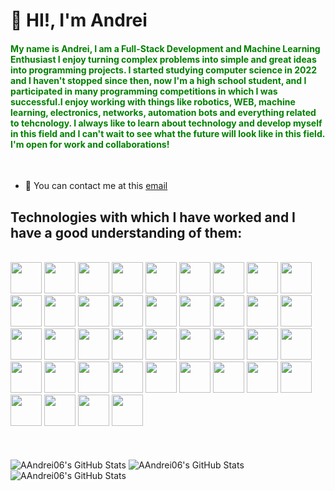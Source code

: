 <h1>👋 HI!, I'm Andrei </h1>
<h4 style="color:green">My name is Andrei, I am a Full-Stack Development and Machine Learning Enthusiast
I enjoy
turning complex problems into simple and great ideas into programming projects.
I started studying computer science in 2022 and I haven't stopped since then, now I'm a high school student,
and I participated in many programming competitions in which I was successful.I enjoy working with things like robotics, WEB, machine learning, electronics, networks, automation bots and everything related to tehcnology.
I always like to learn about technology and develop myself in this field and I can't wait to see what the future will look like in this field.<br>I'm open for work and collaborations!</h4>
<br>
<ul>
<li>📧 You can contact me at this <a href="mailto:andreiarsenii90@gmail.com">email</a></li>
</ul>
<h2>Technologies with which I have worked and I have a good understanding of them:</h2>
<br>
<div>
	<a href = "https://cplusplus.com/" target="_blank"> <img height='50' src="https://cdn.jsdelivr.net/gh/devicons/devicon@latest/icons/c/c-original.svg" /></a>
	<a href = "https://cplusplus.com/" target="_blank"> <img height='50' src="https://cdn.jsdelivr.net/gh/devicons/devicon@latest/icons/cplusplus/cplusplus-original.svg" /></a>
	<a href = "https://www.python.org/" target="_blank"> <img height='50' src="https://cdn.jsdelivr.net/gh/devicons/devicon@latest/icons/python/python-original.svg" /></a>
	<a href = "https://www.javascript.com/" target="_blank"> <img height='50' src="https://cdn.jsdelivr.net/gh/devicons/devicon@latest/icons/javascript/javascript-plain.svg" /></a>
	<a href = "https://html.com/" target="_blank"> <img height='50' src="https://cdn.jsdelivr.net/gh/devicons/devicon@latest/icons/html5/html5-plain-wordmark.svg" /></a>
	<a href = "https://en.wikipedia.org/wiki/CSS" target="_blank"> <img height='50' src="https://cdn.jsdelivr.net/gh/devicons/devicon@latest/icons/css3/css3-plain-wordmark.svg" /></a>
	<a href = "https://www.djangoproject.com/" target="_blank"> <img height='50' src="https://cdn.jsdelivr.net/gh/devicons/devicon@latest/icons/django/django-plain.svg" /></a>
	<a href = "https://www.django-rest-framework.org/" target="_blank"> <img height='50' src="https://cdn.jsdelivr.net/gh/devicons/devicon@latest/icons/djangorest/djangorest-line.svg" /></a>
	<a href = "https://redis.io/" target="_blank"> <img height='50' src="https://cdn.jsdelivr.net/gh/devicons/devicon@latest/icons/redis/redis-original-wordmark.svg" /></a>
	<a href = "https://www.rabbitmq.com/" target="_blank"> <img height='50' src="https://cdn.jsdelivr.net/gh/devicons/devicon@latest/icons/rabbitmq/rabbitmq-original.svg" /></a>
	<a href = "https://firebase.google.com/" target="_blank"> <img height='50' src="https://cdn.jsdelivr.net/gh/devicons/devicon@latest/icons/firebase/firebase-original.svg" /></a>
	<a href = "https://www.docker.com/" target="_blank"> <img height='50' src="https://cdn.jsdelivr.net/gh/devicons/devicon@latest/icons/docker/docker-original.svg" /></a>
	<a href = "https://www.postgresql.org/" target="_blank"> <img height='50' src="https://cdn.jsdelivr.net/gh/devicons/devicon@latest/icons/postgresql/postgresql-original-wordmark.svg" /></a>
	<a href = "https://www.mongodb.com/" target="_blank"> <img height='50' src="https://cdn.jsdelivr.net/gh/devicons/devicon@latest/icons/mongodb/mongodb-original-wordmark.svg" /></a>
	<a href = "https://jquery.com/" target="_blank"> <img height='50' src="https://cdn.jsdelivr.net/gh/devicons/devicon@latest/icons/jquery/jquery-original-wordmark.svg" /></a>
	<a href = "https://www.selenium.dev/" target="_blank"> <img height='50' src="https://cdn.jsdelivr.net/gh/devicons/devicon@latest/icons/selenium/selenium-original.svg" /></a>
	<a href = "https://numpy.org/" target="_blank"> <img height='50' src="https://cdn.jsdelivr.net/gh/devicons/devicon@latest/icons/numpy/numpy-original.svg" /></a>
	<a href = "https://matplotlib.org/" target="_blank"> <img height='50' src="https://cdn.jsdelivr.net/gh/devicons/devicon@latest/icons/matplotlib/matplotlib-original.svg" /></a>
	<a href = "https://pandas.pydata.org/" target="_blank"> <img height='50' src="https://cdn.jsdelivr.net/gh/devicons/devicon@latest/icons/pandas/pandas-original-wordmark.svg" /></a>
	<a href = "https://scikit-learn.org/stable/" target="_blank"> <img height='50' src="https://cdn.jsdelivr.net/gh/devicons/devicon@latest/icons/scikitlearn/scikitlearn-original.svg" /></a>
	<a href = "https://opencv.org/" target="_blank"> <img height='50' src="https://cdn.jsdelivr.net/gh/devicons/devicon@latest/icons/opencv/opencv-original-wordmark.svg" /></a>
	<a href = "https://www.algolia.com/" target="_blank"> <img height='50' src="https://cdn.jsdelivr.net/gh/devicons/devicon@latest/icons/algolia/algolia-original.svg" /></a>
 	<a href = "https://docs.celeryq.dev/en/stable/" target="_blank"> <img height='50' src="https://apps.odoo.com/web/image/loempia.module/66946/icon_image?unique=fa41267" /></a>
	<a href = "https://ai.google.dev/edge/mediapipe/solutions/guide" target="_blank"> <img height='50' src="https://viz.mediapipe.dev/logo.png" /></a>
	<a href = "https://www.canva.com/" target="_blank"> <img height='50' src="https://cdn.jsdelivr.net/gh/devicons/devicon@latest/icons/canva/canva-original.svg" /></a>
	<a href = "https://git-scm.com/" target="_blank"> <img height='50' src="https://cdn.jsdelivr.net/gh/devicons/devicon@latest/icons/git/git-original.svg" /></a>
	<a href = "https://github.com/" target="_blank"> <img height='50' src="https://cdn.jsdelivr.net/gh/devicons/devicon@latest/icons/github/github-original-wordmark.svg" /></a>
	<a href = "https://jupyter.org/" target="_blank"> <img height='50' src="https://cdn.jsdelivr.net/gh/devicons/devicon@latest/icons/jupyter/jupyter-original-wordmark.svg" /></a>
	<a href = "https://www.linux.org/" target="_blank"> <img height='50' src="https://cdn.jsdelivr.net/gh/devicons/devicon@latest/icons/linux/linux-original.svg" /></a>
	<a href = "https://code.visualstudio.com/" target="_blank"> <img height='50' src="https://cdn.jsdelivr.net/gh/devicons/devicon@latest/icons/vscode/vscode-original.svg" /></a>
	<a href = "https://www.json.org/json-en.html" target="_blank"> <img height='50' src="https://cdn.jsdelivr.net/gh/devicons/devicon@latest/icons/json/json-original.svg" /></a>
 	<a href = "https://www.tensorflow.org/" target="_blank"> <img height='50' src="https://cdn.jsdelivr.net/gh/devicons/devicon@latest/icons/tensorflow/tensorflow-original.svg"/></a>
	<a href = "https://www.ultralytics.com/" target="_blank"> <img height='50' src="https://is1-ssl.mzstatic.com/image/thumb/Purple126/v4/bd/f9/fa/bdf9fac1-82c5-c920-e500-4a2f27321304/AppIcon-0-0-1x_U007epad-0-85-220.png/512x512bb.jpg"/></a>
	<a href = "https://www.php.net/" target="_blank"><img height='50' src="https://cdn.jsdelivr.net/gh/devicons/devicon@latest/icons/php/php-original.svg" /></a>
	<a href = "https://laravel.com/" target="_blank"><img height='50' src="https://cdn.jsdelivr.net/gh/devicons/devicon@latest/icons/laravel/laravel-original.svg" /></a>
	<a href = "https://react.dev/" target="_blank"><img height='50' src="https://cdn.jsdelivr.net/gh/devicons/devicon@latest/icons/react/react-original.svg" /></a>
	<a href = "https://www.mysql.com/" target="_blank"><img height='50' src="https://cdn.jsdelivr.net/gh/devicons/devicon@latest/icons/mysql/mysql-original-wordmark.svg" /></a>
	<a href = "https://pusher.com/" target="_blank"><img height='50' src="https://avatars.githubusercontent.com/u/739550?v=4" /></a>
	<a href = "https://www.arduino.cc/" target="_blank"><img height='50' src="https://cdn.jsdelivr.net/gh/devicons/devicon@latest/icons/arduino/arduino-original-wordmark.svg" /></a>
	<a href = "https://www.raspberrypi.com/" target="_blank"><img height='50' src="https://cdn.jsdelivr.net/gh/devicons/devicon@latest/icons/raspberrypi/raspberrypi-original.svg" /></a>
</div>
<br>
<br>
<br>
<img src="https://github-readme-stats.vercel.app/api?username=AAndrei06&theme=tokyonight&show_icons=true&hide_border=true&count_private=true" alt="AAndrei06's GitHub Stats" />
<img src="https://github-readme-streak-stats.herokuapp.com/?user=AAndrei06&theme=tokyonight&hide_border=true" alt="AAndrei06's GitHub Stats" />
<img src="https://github-readme-stats.vercel.app/api/top-langs/?username=AAndrei06&theme=tokyonight&show_icons=true&hide_border=true&layout=compact" alt="AAndrei06's GitHub Stats" />

